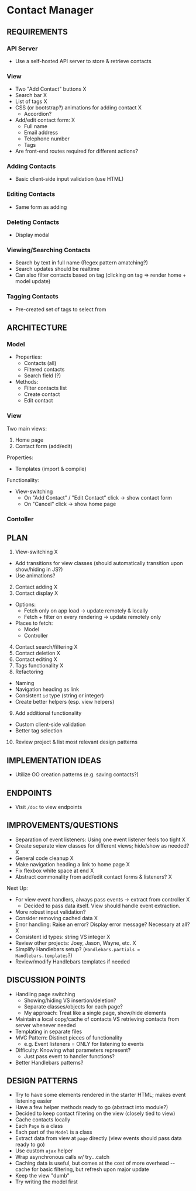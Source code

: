 # Contact Manager

## REQUIREMENTS

### API Server

- Use a self-hosted API server to store & retrieve contacts

### View

- Two "Add Contact" buttons X
- Search bar X
- List of tags X
- CSS (or bootstrap?) animations for adding contact X
  - Accordion?
- Add/edit contact form: X
  - Full name
  - Email address
  - Telephone number
  - Tags
- Are front-end routes required for different actions?

### Adding Contacts

- Basic client-side input validation (use HTML)

### Editing Contacts

- Same form as adding

### Deleting Contacts

- Display modal

### Viewing/Searching Contacts

- Search by text in full name (Regex pattern amatching?)
- Search updates should be realtime
- Can also filter contacts based on tag (clicking on tag => render home + model update)

### Tagging Contacts

- Pre-created set of tags to select from

## ARCHITECTURE

### Model

- Properties:
  - Contacts (all)
  - Filtered contacts
  - Search field (?)
- Methods:
  - Filter contacts list
  - Create contact
  - Edit contact

### View

Two main views:
1. Home page
2. Contact form (add/edit)

Properties:
- Templates (import & compile)

Functionality:
- View-switching
  - On "Add Contact" / "Edit Contact" click -> show contact form
  - On "Cancel" click -> show home page

### Contoller

## PLAN

1. View-switching X
  - Add transitions for view classes (should automatically transition upon show/hiding in JS?)
  - Use animations?
2. Contact adding X
3. Contact display X
  - Options:
    - Fetch only on app load -> update remotely & locally
    - Fetch + filter on every rendering -> update remotely only
  - Places to fetch:
    - Model
    - Controller
4. Contact search/filtering X
5. Contact deletion X
6. Contact editing X
7. Tags functionality X
8. Refactoring
  - Naming
  - Navigation heading as link
  - Consistent `id` type (string or integer)
  - Create better helpers (esp. view helpers)
9. Add additional functionality
  - Custom client-side validation
  - Better tag selection
10. Review project & list most relevant design patterns

## IMPLEMENTATION IDEAS

- Utilize OO creation patterns (e.g. saving contacts?)

## ENDPOINTS

- Visit `/doc` to view endpoints

## IMPROVEMENTS/QUESTIONS

- Separation of event listeners: Using one event listener feels too tight X
- Create separate view classes for different views; hide/show as needed? X
- General code cleanup X
- Make navigation heading a link to home page X
- Fix flexbox white space at end X
- Abstract commonality from add/edit contact forms & listeners? X

Next Up:
- For view event handlers, always pass events -> extract from controller X
  - Decided to pass data itself. View should handle event extraction.
- More robust input validation?
- Consider removing cached data X
- Error handling: Raise an error? Display error message? Necessary at all? X
- Consistent id types: string VS integer X
- Review other projects: Joey, Jason, Wayne, etc. X
- Simplify Handlebars setup? (`Handlebars.partials = Handlebars.templates`?)
- Review/modify Handlebars templates if needed

## DISCUSSION POINTS

- Handling page switching
  - Showing/hiding VS insertion/deletion?
  - Separate classes/objects for each page?
  - My approach: Treat like a single page, show/hide elements
- Maintain a local copy/cache of contacts VS retrieving contacts from server whenever needed
- Templating in separate files
- MVC Pattern: Distinct pieces of functionality
  - e.g. Event listeners = ONLY for listening to events
- Difficulty: Knowing what parameters represent?
  - Just pass event to handler functions?
- Better Handlebars patterns?

## DESIGN PATTERNS

- Try to have some elements rendered in the starter HTML; makes event listening easier
- Have a few helper methods ready to go (abstract into module?)
- Decided to keep contact filtering on the view (closely tied to view)
- Cache contacts locally
- Each `Page` is a class
- Each part of the `Model` is a class
- Extract data from view at `page` directly (view events should pass data ready to go)
- Use custom `ajax` helper
- Wrap asynchronous calls w/ try...catch
- Caching data is useful, but comes at the cost of more overhead -- cache for basic filtering, but refresh upon major update
- Keep the view "dumb"
- Try writing the model first